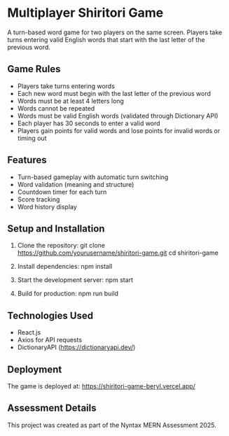 # Multiplayer Shiritori Game

A turn-based word game for two players on the same screen. Players take turns entering valid English words that start with the last letter of the previous word.

## Game Rules

- Players take turns entering words
- Each new word must begin with the last letter of the previous word
- Words must be at least 4 letters long
- Words cannot be repeated
- Words must be valid English words (validated through Dictionary API)
- Each player has 30 seconds to enter a valid word
- Players gain points for valid words and lose points for invalid words or timing out

## Features

- Turn-based gameplay with automatic turn switching
- Word validation (meaning and structure)
- Countdown timer for each turn
- Score tracking
- Word history display

## Setup and Installation

1. Clone the repository:
git clone https://github.com/yourusername/shiritori-game.git
cd shiritori-game

2. Install dependencies:
npm install

3. Start the development server:
npm start

4. Build for production:
npm run build

## Technologies Used

- React.js
- Axios for API requests
- DictionaryAPI (https://dictionaryapi.dev/)

## Deployment

The game is deployed at: https://shiritori-game-beryl.vercel.app/
## Assessment Details

This project was created as part of the Nyntax MERN Assessment 2025.
